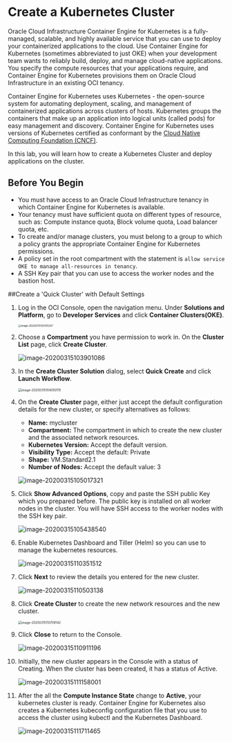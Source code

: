 # Create a Kubernetes Cluster

Oracle Cloud Infrastructure Container Engine for Kubernetes is a fully-managed, scalable, and highly available service that you can use to deploy your containerized applications to the cloud. Use Container Engine for Kubernetes (sometimes abbreviated to just OKE) when your development team wants to reliably build, deploy, and manage cloud-native applications. You specify the compute resources that your applications require, and Container Engine for Kubernetes provisions them on Oracle Cloud Infrastructure in an existing OCI tenancy.

Container Engine for Kubernetes uses Kubernetes - the open-source system for automating deployment, scaling, and management of containerized applications across clusters of hosts. Kubernetes groups the containers that make up an application into logical units (called pods) for easy management and discovery. Container Engine for Kubernetes uses versions of Kubernetes certified as conformant by the [Cloud Native Computing Foundation (CNCF)](https://github.com/cncf/k8s-conformance).

In this lab, you will learn how to create a Kubernetes Cluster and deploy applications on the cluster.

## Before You Begin

- You must have access to an Oracle Cloud Infrastructure tenancy in which Container Engine for Kubernetes is available.
- Your tenancy must have sufficient quota on different types of resource, such as: Compute instance quota, Block volume quota, Load balancer quota, etc.
- To create and/or manage clusters, you must belong to a group to which a policy grants the appropriate Container Engine for Kubernetes permissions. 
- A policy set in the root compartment with the statement is ```allow service OKE to manage all-resources in tenancy```.
- A SSH Key pair that you can use to access the worker nodes and the bastion host.

##Create a 'Quick Cluster' with Default Settings

1. Log in the OCI Console, open the navigation menu. Under **Solutions and Platform**, go to **Developer Services** and click **Container Clusters(OKE)**.

   <img src="img/image-20200315103555207.png" alt="image-20200315103555207" style="zoom:40%;" />

2. Choose a **Compartment** you have permission to work in. On the **Cluster List** page, click **Create Cluster**.

   ![image-20200315103901086](img/image-20200315103901086.png)

3. In the **Create Cluster Solution** dialog, select **Quick Create** and click **Launch Workflow**.

   <img src="img/image-20200315104050115.png" alt="image-20200315104050115" style="zoom:50%;" />

4. On the **Create Cluster** page, either just accept the default configuration details for the new cluster, or specify alternatives as follows:

   - **Name:** mycluster
   - **Compartment:** The compartment in which to create the new cluster and the associated network resources.
   - **Kubernetes Version:** Accept the default version.
   - **Visibility Type:** Accept the default: Private
   - **Shape:** VM.Standard2.1
   - **Number of Nodes:** Accept the default value: 3

   ![image-20200315105017321](img/image-20200315105017321.png)

5. Click **Show Advanced Options**, copy and paste the SSH public Key which you prepared before. The public key is installed on all worker nodes in the cluster. You will  have SSH access to the worker nodes with the SSH key pair.

   ![image-20200315105438540](img/image-20200315105438540.png)

6. Enable Kubernetes Dashboard and Tiller (Helm) so you can use to manage the kubernetes resources.

   ![image-20200315110351512](img/image-20200315110351512.png)

7. Click **Next** to review the details you entered for the new cluster.

   ![image-20200315110503138](img/image-20200315110503138.png)

8. Click **Create Cluster** to create the new network resources and the new cluster.

   <img src="img/image-20200315110709142.png" alt="image-20200315110709142" style="zoom:50%;" />

9. Click **Close** to return to the Console.

   ![image-20200315110911196](img/image-20200315110911196.png)

10. Initially, the new cluster appears in the Console with a status of Creating. When the cluster has been created, it has a status of Active.

    ![image-20200315111158001](img/image-20200315111158001.png)

11. After the all the **Compute Instance State** change to **Active**, your kubernetes cluster is ready. Container Engine for Kubernetes also creates a Kubernetes kubeconfig configuration file that you use to access the cluster using kubectl and the Kubernetes Dashboard.

    ![image-20200315111711465](img/image-20200315111711465.png)

    



